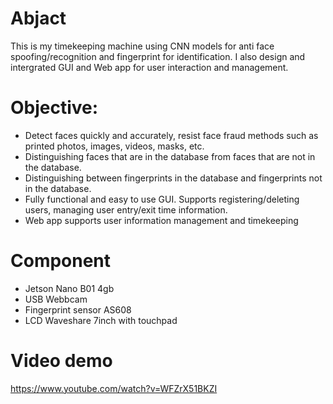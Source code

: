 # Abjact
This is my timekeeping machine using CNN models for anti face spoofing/recognition and fingerprint for identification. 
I also design and intergrated GUI and Web app for user interaction and management.

# Objective: 
- Detect faces quickly and accurately, resist face fraud methods such as printed photos, images, videos, masks, etc.
- Distinguishing faces that are in the database from faces that are not in the database.
- Distinguishing between fingerprints in the database and fingerprints not in the database.
- Fully functional and easy to use GUI. Supports registering/deleting users, managing user entry/exit time information.
- Web app supports user information management and timekeeping

# Component
- Jetson Nano B01 4gb
- USB Webbcam
- Fingerprint sensor AS608
- LCD Waveshare 7inch with touchpad

# Video demo
https://www.youtube.com/watch?v=WFZrX51BKZI 

  

